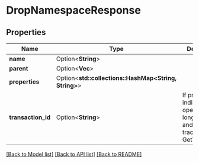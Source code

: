 # DropNamespaceResponse

## Properties

Name | Type | Description | Notes
------------ | ------------- | ------------- | -------------
**name** | Option<**String**> |  | [optional]
**parent** | Option<**Vec<String>**> |  | [optional]
**properties** | Option<**std::collections::HashMap<String, String>**> |  | [optional]
**transaction_id** | Option<**String**> | If present, indicating the operation is long running and should be tracked using GetTransaction  | [optional]

[[Back to Model list]](../README.md#documentation-for-models) [[Back to API list]](../README.md#documentation-for-api-endpoints) [[Back to README]](../README.md)


